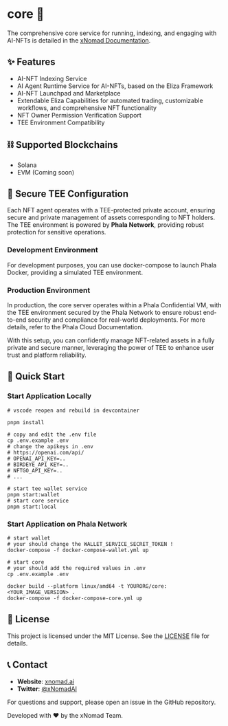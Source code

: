 # core 🤖

The comprehensive core service for running, indexing, and engaging with AI-NFTs is detailed in the [xNomad Documentation](https://docs.xnomad.ai/).

## ✨ Features

- AI-NFT Indexing Service
- AI Agent Runtime Service for AI-NFTs, based on the Eliza Framework
- AI-NFT Launchpad and Marketplace
- Extendable Eliza Capabilities for automated trading, customizable workflows, and comprehensive NFT functionality
- NFT Owner Permission Verification Support
- TEE Environment Compatibility

## ⛓️ Supported Blockchains

- Solana
- EVM (Coming soon)

## 🔐 Secure TEE Configuration

Each NFT agent operates with a TEE-protected private account, ensuring secure and private management of assets corresponding to NFT holders. The TEE environment is powered by **Phala Network**, providing robust protection for sensitive operations.

### Development Environment

For development purposes, you can use docker-compose to launch Phala Docker, providing a simulated TEE environment.

### Production Environment

In production, the core server operates within a Phala Confidential VM, with the TEE environment secured by the Phala Network to ensure robust end-to-end security and compliance for real-world deployments. For more details, refer to the Phala Cloud Documentation.

With this setup, you can confidently manage NFT-related assets in a fully private and secure manner, leveraging the power of TEE to enhance user trust and platform reliability.

## 🚀 Quick Start

### Start Application Locally

```shell
# vscode reopen and rebuild in devcontainer

pnpm install

# copy and edit the .env file
cp .env.example .env
# change the apikeys in .env
# https://openai.com/api/
# OPENAI_API_KEY=..
# BIRDEYE_API_KEY=..
# NFTGO_API_KEY=..
# ...

# start tee wallet service
pnpm start:wallet
# start core service
pnpm start:local
```

### Start Application on Phala Network

```shell
# start wallet
# your should change the WALLET_SERVICE_SECRET_TOKEN !
docker-compose -f docker-compose-wallet.yml up

# start core
# your should add the required values in .env
cp .env.example .env

docker build --platform linux/amd64 -t YOURORG/core:<YOUR_IMAGE_VERSION> .
docker-compose -f docker-compose-core.yml up
```

## 📜  License

This project is licensed under the MIT License. See the [LICENSE](LICENSE) file for details.

## 📞 Contact

- **Website**: [xnomad.ai](https://xnomad.ai)
- **Twitter**: [@xNomadAI](https://x.com/xNomadAI)

For questions and support, please open an issue in the GitHub repository.

Developed with ❤️ by the xNomad Team.
